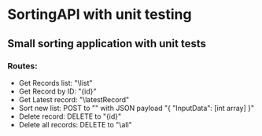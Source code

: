 # SortingAPI with unit testing

## Small sorting application with unit tests

### Routes:
* Get Records list: "\list"
* Get Record by ID: "\{id}"
* Get Latest record: "\latestRecord"
* Sort new list: POST to "\" with JSON payload "{ "InputData": [int array] }"
* Delete record: DELETE to "\{id}"
* Delete all records: DELETE to "\all"

